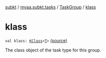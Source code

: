[subkt](../../index.md) / [myaa.subkt.tasks](../index.md) / [TaskGroup](index.md) / [klass](./klass.md)

# klass

`val klass: `[`KClass`](https://kotlinlang.org/api/latest/jvm/stdlib/kotlin.reflect/-k-class/index.html)`<`[`T`](index.md#T)`>` [(source)](https://github.com/Myaamori/SubKt/blob/0.1.8/src/main/kotlin/myaa/subkt/tasks/tasks.kt#L336)

The class object of the task type for this group.

